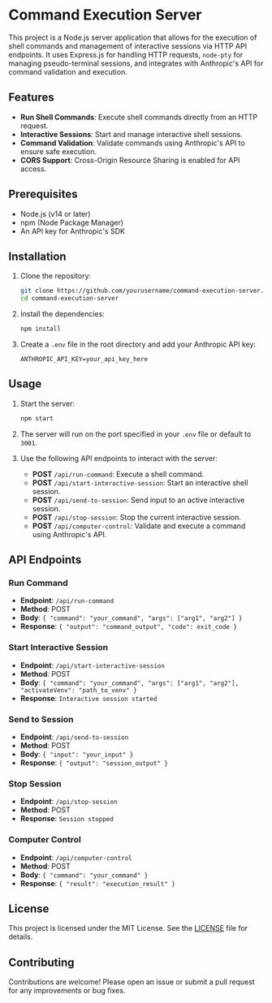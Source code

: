 # Command Execution Server

This project is a Node.js server application that allows for the execution of shell commands and management of interactive sessions via HTTP API endpoints. It uses Express.js for handling HTTP requests, `node-pty` for managing pseudo-terminal sessions, and integrates with Anthropic's API for command validation and execution.

## Features

- **Run Shell Commands**: Execute shell commands directly from an HTTP request.
- **Interactive Sessions**: Start and manage interactive shell sessions.
- **Command Validation**: Validate commands using Anthropic's API to ensure safe execution.
- **CORS Support**: Cross-Origin Resource Sharing is enabled for API access.

## Prerequisites

- Node.js (v14 or later)
- npm (Node Package Manager)
- An API key for Anthropic's SDK

## Installation

1. Clone the repository:

   ```bash
   git clone https://github.com/yourusername/command-execution-server.git
   cd command-execution-server
   ```

2. Install the dependencies:

   ```bash
   npm install
   ```

3. Create a `.env` file in the root directory and add your Anthropic API key:

   ```plaintext
   ANTHROPIC_API_KEY=your_api_key_here
   ```

## Usage

1. Start the server:

   ```bash
   npm start
   ```

2. The server will run on the port specified in your `.env` file or default to `3001`.

3. Use the following API endpoints to interact with the server:

   - **POST** `/api/run-command`: Execute a shell command.
   - **POST** `/api/start-interactive-session`: Start an interactive shell session.
   - **POST** `/api/send-to-session`: Send input to an active interactive session.
   - **POST** `/api/stop-session`: Stop the current interactive session.
   - **POST** `/api/computer-control`: Validate and execute a command using Anthropic's API.

## API Endpoints

### Run Command

- **Endpoint**: `/api/run-command`
- **Method**: POST
- **Body**: `{ "command": "your_command", "args": ["arg1", "arg2"] }`
- **Response**: `{ "output": "command_output", "code": exit_code }`

### Start Interactive Session

- **Endpoint**: `/api/start-interactive-session`
- **Method**: POST
- **Body**: `{ "command": "your_command", "args": ["arg1", "arg2"], "activateVenv": "path_to_venv" }`
- **Response**: `Interactive session started`

### Send to Session

- **Endpoint**: `/api/send-to-session`
- **Method**: POST
- **Body**: `{ "input": "your_input" }`
- **Response**: `{ "output": "session_output" }`

### Stop Session

- **Endpoint**: `/api/stop-session`
- **Method**: POST
- **Response**: `Session stopped`

### Computer Control

- **Endpoint**: `/api/computer-control`
- **Method**: POST
- **Body**: `{ "command": "your_command" }`
- **Response**: `{ "result": "execution_result" }`

## License

This project is licensed under the MIT License. See the [LICENSE](LICENSE) file for details.

## Contributing

Contributions are welcome! Please open an issue or submit a pull request for any improvements or bug fixes.

